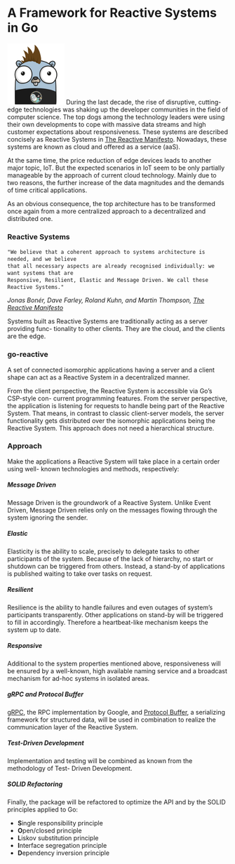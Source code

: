 # A Framework for Reactive Systems in Go
![Image of mascot](images/mascot.png)
During the last decade, the rise of disruptive, cutting-edge technologies was shaking up
the developer communities in the field of computer science. The top dogs among the
technology leaders were using their own developments to cope with massive data streams
and high customer expectations about responsiveness. These systems are described
concisely as Reactive Systems in [The Reactive Manifesto](http://www.reactivemanifesto.org). Nowadays, these systems
are known as cloud and offered as a service (aaS).

At the same time, the price reduction of edge devices leads to another major topic, IoT.
But the expected scenarios in IoT seem to be only partially manageable by the approach
of current cloud technology. Mainly due to two reasons, the further increase of the data
magnitudes and the demands of time critical applications.

As an obvious consequence, the top architecture has to be transformed once again from
a more centralized approach to a decentralized and distributed one.

### Reactive Systems

```
"We believe that a coherent approach to systems architecture is needed, and we believe
that all necessary aspects are already recognised individually: we want systems that are
Responsive, Resilient, Elastic and Message Driven. We call these Reactive Systems."
```
*Jonas Bonér, Dave Farley, Roland Kuhn, and Martin Thompson, [The Reactive Manifesto](http://www.reactivemanifesto.org)*

Systems built as Reactive Systems are traditionally acting as a server providing func-
tionality to other clients. They are the cloud, and the clients are the edge.

### go-reactive

A set of connected isomorphic applications having a server and a client shape can act as
a Reactive System in a decentralized manner.

From the client perspective, the Reactive System is accessible via Go’s CSP-style con-
current programming features. From the server perspective, the application is listening
for requests to handle being part of the Reactive System. That means, in contrast to
classic client-server models, the server functionality gets distributed over the isomorphic
applications being the Reactive System. This approach does not need a hierarchical
structure.

### Approach
Make the applications a Reactive System will take place in a certain order using well-
known technologies and methods, respectively:

##### Message Driven
Message Driven is the groundwork of a Reactive System. Unlike Event Driven, Message
Driven relies only on the messages flowing through the system ignoring the sender.

##### Elastic
Elasticity is the ability to scale, precisely to delegate tasks to other participants of the
system. Because of the lack of hierarchy, no start or shutdown can be triggered from
others. Instead, a stand-by of applications is published waiting to take over tasks on
request.

##### Resilient
Resilience is the ability to handle failures and even outages of system’s participants
transparently. Other applications on stand-by will be triggered to fill in accordingly.
Therefore a heartbeat-like mechanism keeps the system up to date.

##### Responsive
Additional to the system properties mentioned above, responsiveness will be ensured
by a well-known, high available naming service and a broadcast mechanism for ad-hoc
systems in isolated areas.

##### gRPC and Protocol Buffer
[gRPC](http://www.grpc.io), the RPC implementation by Google, and [Protocol Buffer](https://developers.google.com/protocol-buffers), a serializing
framework for structured data, will be used in combination to realize the communication
layer of the Reactive System.

##### Test-Driven Development
Implementation and testing will be combined as known from the methodology of Test-
Driven Development.

##### SOLID Refactoring
Finally, the package will be refactored to optimize the API and by the SOLID principles
applied to Go:
 - **S**ingle responsibility principle
 - **O**pen/closed principle
 - **L**iskov substitution principle
 - **I**nterface segregation principle
 - **D**ependency inversion principle
